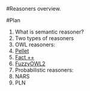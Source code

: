 #Reasoners overview.

#Plan

1. What is semantic reasoner?
  2. Two types of reasoners
1. OWL reasoners:
  2. [Pellet](http://clarkparsia.com/pellet)
  3. [Fact ++](https://code.google.com/p/factplusplus/)
  2. [FuzzyOWL2](http://protegewiki.stanford.edu/wiki/FuzzyOWL2)
1. Probabilistic reasoners:
  2. NARS
  2. PLN
